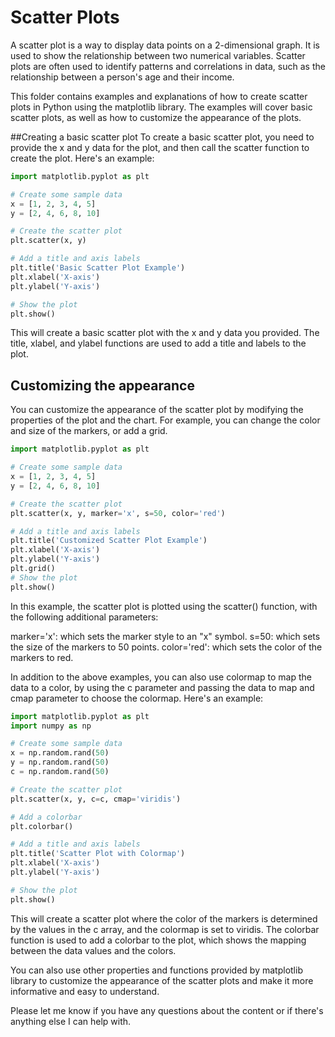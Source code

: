 # Scatter Plots
A scatter plot is a way to display data points on a 2-dimensional graph. It is used to show the relationship between two numerical variables. Scatter plots are often used to identify patterns and correlations in data, such as the relationship between a person's age and their income.

This folder contains examples and explanations of how to create scatter plots in Python using the matplotlib library. The examples will cover basic scatter plots, as well as how to customize the appearance of the plots.

##Creating a basic scatter plot
To create a basic scatter plot, you need to provide the x and y data for the plot, and then call the scatter function to create the plot. Here's an example:

```Python
import matplotlib.pyplot as plt

# Create some sample data
x = [1, 2, 3, 4, 5]
y = [2, 4, 6, 8, 10]

# Create the scatter plot
plt.scatter(x, y)

# Add a title and axis labels
plt.title('Basic Scatter Plot Example')
plt.xlabel('X-axis')
plt.ylabel('Y-axis')

# Show the plot
plt.show()
```

This will create a basic scatter plot with the x and y data you provided. The title, xlabel, and ylabel functions are used to add a title and labels to the plot.

## Customizing the appearance
You can customize the appearance of the scatter plot by modifying the properties of the plot and the chart. For example, you can change the color and size of the markers, or add a grid.

```Python
import matplotlib.pyplot as plt

# Create some sample data
x = [1, 2, 3, 4, 5]
y = [2, 4, 6, 8, 10]

# Create the scatter plot
plt.scatter(x, y, marker='x', s=50, color='red')

# Add a title and axis labels
plt.title('Customized Scatter Plot Example')
plt.xlabel('X-axis')
plt.ylabel('Y-axis')
plt.grid()
# Show the plot
plt.show()
```

In this example, the scatter plot is plotted using the scatter() function, with the following additional parameters:

marker='x': which sets the marker style to an "x" symbol.
s=50: which sets the size of the markers to 50 points.
color='red': which sets the color of the markers to red.


In addition to the above examples, you can also use colormap to map the data to a color, by using the c parameter and passing the data to map and cmap parameter to choose the colormap. Here's an example:


```Python
import matplotlib.pyplot as plt
import numpy as np

# Create some sample data
x = np.random.rand(50)
y = np.random.rand(50)
c = np.random.rand(50)

# Create the scatter plot
plt.scatter(x, y, c=c, cmap='viridis')

# Add a colorbar
plt.colorbar()

# Add a title and axis labels
plt.title('Scatter Plot with Colormap')
plt.xlabel('X-axis')
plt.ylabel('Y-axis')

# Show the plot
plt.show()
```

This will create a scatter plot where the color of the markers is determined by the values in the c array, and the colormap is set to viridis. The colorbar function is used to add a colorbar to the plot, which shows the mapping between the data values and the colors.

You can also use other properties and functions provided by matplotlib library to customize the appearance of the scatter plots and make it more informative and easy to understand.

Please let me know if you have any questions about the content or if there's anything else I can help with.





